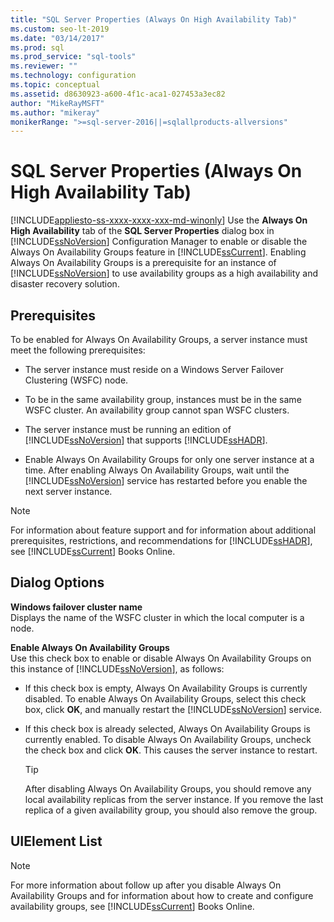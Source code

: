 ```yaml
---
title: "SQL Server Properties (Always On High Availability Tab)"
ms.custom: seo-lt-2019
ms.date: "03/14/2017"
ms.prod: sql
ms.prod_service: "sql-tools"
ms.reviewer: ""
ms.technology: configuration
ms.topic: conceptual
ms.assetid: d8630923-a600-4f1c-aca1-027453a3ec82
author: "MikeRayMSFT"
ms.author: "mikeray"
monikerRange: ">=sql-server-2016||=sqlallproducts-allversions"
---
```

# SQL Server Properties (Always On High Availability Tab)
[!INCLUDE[appliesto-ss-xxxx-xxxx-xxx-md-winonly](../../includes/appliesto-ss-xxxx-xxxx-xxx-md-winonly.md)]
  Use the **Always On High Availability** tab of the **SQL Server Properties** dialog box in [!INCLUDE[ssNoVersion](../../includes/ssnoversion-md.md)] Configuration Manager to enable or disable the Always On Availability Groups feature in [!INCLUDE[ssCurrent](../../includes/sscurrent-md.md)]. Enabling Always On Availability Groups is a prerequisite for an instance of [!INCLUDE[ssNoVersion](../../includes/ssnoversion-md.md)] to use availability groups as a high availability and disaster recovery solution.  
  
##  <a name="Prerequisites"></a> Prerequisites  
 To be enabled for Always On Availability Groups, a server instance must meet the following prerequisites:  
  
-   The server instance must reside on a Windows Server Failover Clustering (WSFC) node.  
  
-   To be in the same availability group, instances must be in the same WSFC cluster. An availability group cannot span WSFC clusters.  
  
-   The server instance must be running an edition of [!INCLUDE[ssNoVersion](../../includes/ssnoversion-md.md)] that supports [!INCLUDE[ssHADR](../../includes/sshadr-md.md)].  
  
-   Enable Always On Availability Groups for only one server instance at a time. After enabling Always On Availability Groups, wait until the [!INCLUDE[ssNoVersion](../../includes/ssnoversion-md.md)] service has restarted before you enable the next server instance.  
  
> [!NOTE]  
>  For information about feature support and for information about additional prerequisites, restrictions, and recommendations for [!INCLUDE[ssHADR](../../includes/sshadr-md.md)], see [!INCLUDE[ssCurrent](../../includes/sscurrent-md.md)] Books Online.  
  
## Dialog Options  
 **Windows failover cluster name**  
 Displays the name of the WSFC cluster in which the local computer is a node.  
  
 **Enable Always On Availability Groups**  
 Use this check box to enable or disable Always On Availability Groups on this instance of [!INCLUDE[ssNoVersion](../../includes/ssnoversion-md.md)], as follows:  
  
-   If this check box is empty, Always On Availability Groups is currently disabled. To enable Always On Availability Groups, select this check box, click **OK**, and manually restart the [!INCLUDE[ssNoVersion](../../includes/ssnoversion-md.md)] service.  
  
-   If this check box is already selected, Always On Availability Groups is currently enabled. To disable Always On Availability Groups, uncheck the check box and click **OK**. This causes the server instance to restart.  
  
    > [!TIP]  
    >  After disabling Always On Availability Groups, you should remove any local availability replicas from the server instance. If you remove the last replica of a given availability group, you should also remove the group.  
  
## UIElement List  
  
> [!NOTE]  
>  For more information about follow up after you disable Always On Availability Groups and for information about how to create and configure availability groups, see [!INCLUDE[ssCurrent](../../includes/sscurrent-md.md)] Books Online.  
  
  
